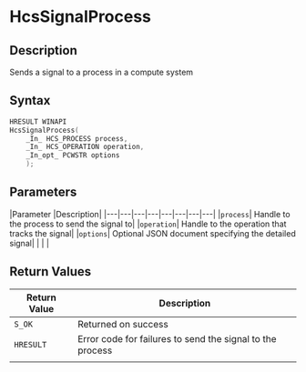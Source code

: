 # HcsSignalProcess

## Description

Sends a signal to a process in a compute system

## Syntax

```cpp
HRESULT WINAPI
HcsSignalProcess(
    _In_ HCS_PROCESS process,
    _In_ HCS_OPERATION operation,
    _In_opt_ PCWSTR options
    );
```

## Parameters

|Parameter     |Description|
|---|---|---|---|---|---|---|---|
|`process`| Handle to the process to send the signal to|
|`operation`| Handle to the operation that tracks the signal|
|`options`| Optional JSON document specifying the detailed signal|
|    |    |

## Return Values

|Return Value | Description|
|---|---|
|`S_OK`|Returned on success|
|`HRESULT`|Error code for failures to send the signal to the process|
|    |    |
